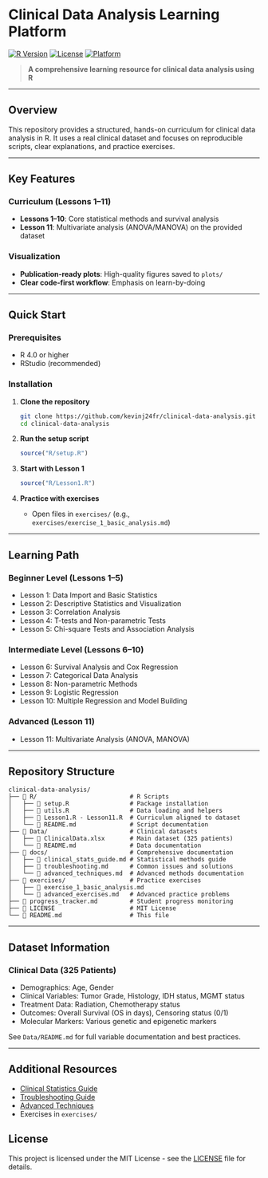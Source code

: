 # Clinical Data Analysis Learning Platform
[![R Version](https://img.shields.io/badge/R-4.0%2B-blue.svg)](https://www.r-project.org/)
[![License](https://img.shields.io/badge/License-MIT-green.svg)](LICENSE)
[![Platform](https://img.shields.io/badge/Platform-Windows%20%7C%20macOS%20%7C%20Linux-lightgrey.svg)](https://www.r-project.org/)

> **A comprehensive learning resource for clinical data analysis using R**

---

## Overview

This repository provides a structured, hands-on curriculum for clinical data analysis in R. It uses a real clinical dataset and focuses on reproducible scripts, clear explanations, and practice exercises.

---

## Key Features

### **Curriculum (Lessons 1–11)**
- **Lessons 1–10**: Core statistical methods and survival analysis
- **Lesson 11**: Multivariate analysis (ANOVA/MANOVA) on the provided dataset

### **Visualization**
- **Publication-ready plots**: High-quality figures saved to `plots/`
- **Clear code-first workflow**: Emphasis on learn-by-doing

---

## Quick Start

### Prerequisites
- R 4.0 or higher
- RStudio (recommended)

### Installation

1. **Clone the repository**
   ```bash
   git clone https://github.com/kevinj24fr/clinical-data-analysis.git
   cd clinical-data-analysis
   ```

2. **Run the setup script**
   ```r
   source("R/setup.R")
   ```

3. **Start with Lesson 1**
   ```r
   source("R/Lesson1.R")
   ```

4. **Practice with exercises**
   - Open files in `exercises/` (e.g., `exercises/exercise_1_basic_analysis.md`)

---

## Learning Path

### **Beginner Level (Lessons 1–5)**
- Lesson 1: Data Import and Basic Statistics
- Lesson 2: Descriptive Statistics and Visualization
- Lesson 3: Correlation Analysis
- Lesson 4: T-tests and Non-parametric Tests
- Lesson 5: Chi-square Tests and Association Analysis

### **Intermediate Level (Lessons 6–10)**
- Lesson 6: Survival Analysis and Cox Regression
- Lesson 7: Categorical Data Analysis
- Lesson 8: Non-parametric Methods
- Lesson 9: Logistic Regression
- Lesson 10: Multiple Regression and Model Building

### **Advanced (Lesson 11)**
- Lesson 11: Multivariate Analysis (ANOVA, MANOVA)

---

## Repository Structure

```
clinical-data-analysis/
├── 📁 R/                          # R Scripts
│   ├── 📄 setup.R                 # Package installation
│   ├── 📄 utils.R                 # Data loading and helpers
│   ├── 📄 Lesson1.R - Lesson11.R  # Curriculum aligned to dataset
│   └── 📄 README.md               # Script documentation
├── 📁 Data/                       # Clinical datasets
│   ├── 📄 ClinicalData.xlsx       # Main dataset (325 patients)
│   └── 📄 README.md               # Data documentation
├── 📁 docs/                       # Comprehensive documentation
│   ├── 📄 clinical_stats_guide.md # Statistical methods guide
│   ├── 📄 troubleshooting.md      # Common issues and solutions
│   └── 📄 advanced_techniques.md  # Advanced methods documentation
├── 📁 exercises/                  # Practice exercises
│   ├── 📄 exercise_1_basic_analysis.md
│   └── 📄 advanced_exercises.md   # Advanced practice problems
├── 📄 progress_tracker.md         # Student progress monitoring
├── 📄 LICENSE                     # MIT License
└── 📄 README.md                   # This file
```

---

## Dataset Information

### **Clinical Data (325 Patients)**
- Demographics: Age, Gender
- Clinical Variables: Tumor Grade, Histology, IDH status, MGMT status
- Treatment Data: Radiation, Chemotherapy status
- Outcomes: Overall Survival (OS in days), Censoring status (0/1)
- Molecular Markers: Various genetic and epigenetic markers

See `Data/README.md` for full variable documentation and best practices.

---

## Additional Resources

- [Clinical Statistics Guide](docs/clinical_stats_guide.md)
- [Troubleshooting Guide](docs/troubleshooting.md)
- [Advanced Techniques](docs/advanced_techniques.md)
- Exercises in `exercises/`

## License

This project is licensed under the MIT License - see the [LICENSE](LICENSE) file for details.
